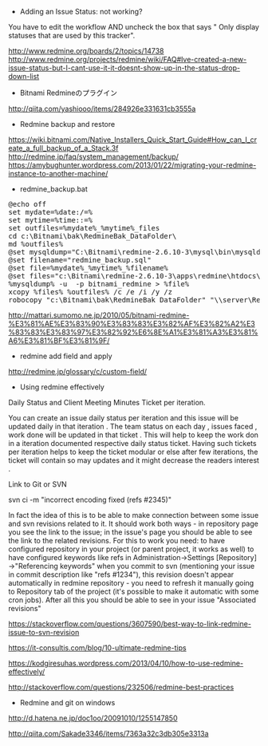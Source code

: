 * Adding an Issue Status: not working?

You have to edit the workflow AND uncheck the box that says " Only display statuses that are used by this tracker".

http://www.redmine.org/boards/2/topics/14738
http://www.redmine.org/projects/redmine/wiki/FAQ#Ive-created-a-new-issue-status-but-I-cant-use-it-it-doesnt-show-up-in-the-status-drop-down-list

* Bitnami Redmineのプラグイン

http://qiita.com/yashiooo/items/284926e331631cb3555a


* Redmine backup and restore

https://wiki.bitnami.com/Native_Installers_Quick_Start_Guide#How_can_I_create_a_full_backup_of_a_Stack.3f
http://redmine.jp/faq/system_management/backup/
https://amybughunter.wordpress.com/2013/01/22/migrating-your-redmine-instance-to-another-machine/

* redmine_backup.bat
<pre>
@echo off
set mydate=%date:/=%
set mytime=%time::=%
set outfiles=%mydate%_%mytime%_files
cd c:\Bitnami\bak\RedmineBak_DataFolder\
md %outfiles%
@set mysqldump="C:\Bitnami\redmine-2.6.10-3\mysql\bin\mysqldump" 
@set filename="redmine_backup.sql" 
@set file=%mydate%_%mytime%_%filename%
@set files="c:\Bitnami\redmine-2.6.10-3\apps\redmine\htdocs\files"
%mysqldump% -u <username> -p<password> bitnami_redmine > %file% 
xcopy %files% %outfiles% /c /e /i /y /z
robocopy "c:\Bitnami\bak\RedmineBak_DataFolder" "\\server\RedmineBak_DataFolder" /mir
</pre>
http://mattari.sumomo.ne.jp/2010/05/bitnami-redmine-%E3%81%AE%E3%83%90%E3%83%83%E3%82%AF%E3%82%A2%E3%83%83%E3%83%97%E3%82%92%E6%8E%A1%E3%81%A3%E3%81%A6%E3%81%BF%E3%81%9F/

* redmine add field and apply

http://redmine.jp/glossary/c/custom-field/

* Using redmine effectively

Daily Status and Client Meeting Minutes Ticket per iteration.

You can create an issue daily status per iteration and this issue will be updated daily in that iteration . The team status on each day , issues faced , work done will be updated in that ticket . This will help to keep the work don in a iteration documented respective daily status ticket. Having such tickets per iteration helps to keep the ticket modular or else after few iterations, the ticket will contain so may updates and it might decrease the readers interest .

Link to Git or SVN

svn ci -m "incorrect encoding fixed (refs #2345)"

In fact the idea of this is to be able to make connection between some issue and svn revisions related to it. It should work both ways - in repository page you see the link to the issue; in the issue's page you should be able to see the link to the related revisions.
For this to work you need:
to have configured repository in your project (or parent project, it works as well)
to have configured keywords like refs in Administration->Settings [Repository] ->"Referencing keywords"
when you commit to svn (mentioning your issue in commit description like "refs #1234"), this revision doesn't appear automatically in redmine repository - you need to refresh it manually going to Repository tab of the project (it's possible to make it automatic with some cron jobs).
After all this you should be able to see in your issue "Associated revisions"

https://stackoverflow.com/questions/3607590/best-way-to-link-redmine-issue-to-svn-revision

https://it-consultis.com/blog/10-ultimate-redmine-tips

https://kodgiresuhas.wordpress.com/2013/04/10/how-to-use-redmine-effectively/

http://stackoverflow.com/questions/232506/redmine-best-practices


* Redmine and git on windows

http://d.hatena.ne.jp/doc1oo/20091010/1255147850

http://qiita.com/Sakade3346/items/7363a32c3db305e3313a
